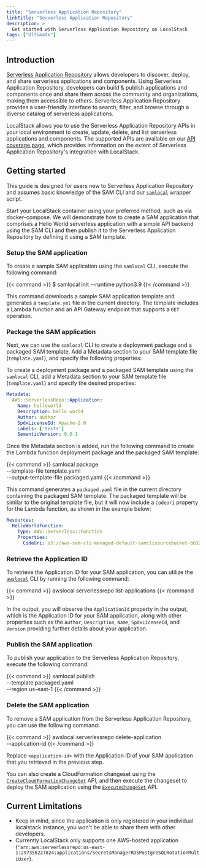 ```yaml
---
title: "Serverless Application Repository" 
linkTitle: "Serverless Application Repository"
description: >
  Get started with Serverless Application Repository on LocalStack
tags: ["Ultimate"]
---
```


## Introduction

[Serverless Application Repository](https://aws.amazon.com/serverless/serverlessrepo/) allows developers to discover, deploy, and share serverless applications and components.
Using Serverless Application Repository, developers can build & publish applications and components once and share them across the community and organizations, making them accessible to others.
Serverless Application Repository provides a user-friendly interface to search, filter, and browse through a diverse catalog of serverless applications.

LocalStack allows you to use the Serverless Application Repository APIs in your local environment to create, update, delete, and list serverless applications and components.
The supported APIs are available on our [API coverage page](https://docs.localstack.cloud/references/coverage/coverage_serverlessrepo/), which provides information on the extent of Serverless Application Repository's integration with LocalStack.

## Getting started

This guide is designed for users new to Serverless Application Repository and assumes basic knowledge of the SAM CLI and our [`samlocal`](https://github.com/localstack/aws-sam-cli-local) wrapper script.

Start your LocalStack container using your preferred method, such as via docker-compose.
We will demonstrate how to create a SAM application that comprises a Hello World serverless application with a simple API backend using the SAM CLI and then publish it to the Serverless Application Repository by defining it using a SAM template.

### Setup the SAM application

To create a sample SAM application using the `samlocal` CLI, execute the following command:

{{< command >}}
$ samlocal init --runtime python3.9
{{< /command >}}

This command downloads a sample SAM application template and generates a `template.yml` file in the current directory.
The template includes a Lambda function and an API Gateway endpoint that supports a `GET` operation.

### Package the SAM application

Next, we can use the `samlocal` CLI to create a deployment package and a packaged SAM template.
Add a Metadata section to your SAM template file (`template.yaml`), and specify the following properties:

To create a deployment package and a packaged SAM template using the `samlocal` CLI, add a Metadata section to your SAM template file (`template.yaml`) and specify the desired properties:

```yaml
Metadata:
  AWS::ServerlessRepo::Application:
    Name: helloworld
    Description: hello world
    Author: author
    SpdxLicenseId: Apache-2.0
    Labels: ['tests']
    SemanticVersion: 0.0.1
```

Once the Metadata section is added, run the following command to create the Lambda function deployment package and the packaged SAM template:

{{< command >}}
samlocal package \
    --template-file template.yaml \
    --output-template-file packaged.yaml
{{< /command >}}

This command generates a `packaged.yaml` file in the current directory containing the packaged SAM template.
The packaged template will be similar to the original template file, but it will now include a `CodeUri` property for the Lambda function, as shown in the example below:

```yaml
Resources:
  HelloWorldFunction:
    Type: AWS::Serverless::Function
    Properties:
      CodeUri: s3://aws-sam-cli-managed-default-samclisourcebucket-b6325dc3/c6ce8fa8b5a97dd022ecd006536eb5a4
```

### Retrieve the Application ID

To retrieve the Application ID for your SAM application, you can utilize the [`awslocal`](https://github.com/localstack/awscli-local) CLI by running the following command:

{{< command >}}
awslocal serverlessrepo list-applications
{{< /command >}}

In the output, you will observe the `ApplicationId` property in the output, which is the Application ID for your SAM application, along with other properties such as the `Author`, `Description`, `Name`, `SpdxLicenseId`, and `Version` providing further details about your application.

### Publish the SAM application

To publish your application to the Serverless Application Repository, execute the following command:

{{< command >}}
samlocal publish \
    --template packaged.yaml \
    --region us-east-1
{{< /command >}}

### Delete the SAM application

To remove a SAM application from the Serverless Application Repository, you can use the following command:

{{< command >}}
awslocal serverlessrepo delete-application \
    --application-id <application-id>
{{< /command >}}

Replace `<application-id>` with the Application ID of your SAM application that you retrieved in the previous step.

You can also create a CloudFormation changeset using the [`CreateCloudFormationChangeSet`](https://docs.aws.amazon.com/serverlessrepo/latest/devguide/serverlessrepo-how-to-publish.html) API, and then execute the changeset to deploy the SAM application using the [`ExecuteChangeSet`](https://docs.aws.amazon.com/AWSCloudFormation/latest/APIReference/API_ExecuteChangeSet.html) API.

## Current Limitations

- Keep in mind, since the application is only registered in your individual localstack instance, you won't be able to share them with other developers.
- Currently LocalStack only supports one AWS-hosted application (`"arn:aws:serverlessrepo:us-east-1:297356227824:applications/SecretsManagerRDSPostgreSQLRotationMultiUser`).
